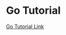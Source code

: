# Go Tutorial

[Go Tutorial Link](https://github.com/abharti-cmd/comp423-course-notes/blob/f5f769190f469affb5658411d9158e2d9d631e9a/docs/tutorials/go-setup.md)